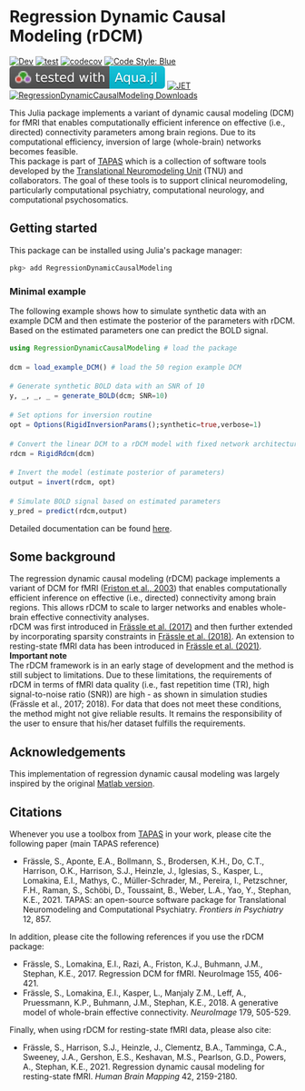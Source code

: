 # Regression Dynamic Causal Modeling (rDCM)

[![Dev](https://img.shields.io/badge/docs-dev-blue.svg)](https://ComputationalPsychiatry.github.io/RegressionDynamicCausalModeling.jl/dev/)
[![test](https://github.com/ComputationalPsychiatry/RegressionDynamicCausalModeling.jl/actions/workflows/test.yml/badge.svg?branch=main)](https://github.com/ComputationalPsychiatry/RegressionDynamicCausalModeling.jl/actions/workflows/test.yml?query=branch%3Amain)
[![codecov](https://codecov.io/gh/ComputationalPsychiatry/RegressionDynamicCausalModeling.jl/graph/badge.svg?token=6GHXMZTQEJ)](https://codecov.io/gh/ComputationalPsychiatry/RegressionDynamicCausalModeling.jl)
[![Code Style: Blue](https://img.shields.io/badge/code%20style-blue-4495d1.svg)](https://github.com/invenia/BlueStyle)
[![Aqua QA](https://raw.githubusercontent.com/JuliaTesting/Aqua.jl/master/badge.svg)](https://github.com/JuliaTesting/Aqua.jl)
[![JET](https://img.shields.io/badge/%E2%9C%88%EF%B8%8F%20tested%20with%20-%20JET.jl%20-%20red)](https://github.com/aviatesk/JET.jl)
[![RegressionDynamicCausalModeling Downloads](https://img.shields.io/badge/dynamic/json?url=http%3A%2F%2Fjuliapkgstats.com%2Fapi%2Fv1%2Fmonthly_downloads%2FRegressionDynamicCausalModeling&query=total_requests&suffix=%2Fmonth&label=Downloads)](http://juliapkgstats.com/pkg/RegressionDynamicCausalModeling)

This Julia package implements a variant of dynamic causal modeling (DCM) for fMRI that enables computationally efficient inference on effective (i.e., directed) connectivity parameters among brain regions. Due to its computational efficiency, inversion of large (whole-brain) networks becomes feasible. \
This package is part of [TAPAS](https://translationalneuromodeling.github.io/tapas/) which is a collection of software tools developed by the [Translational Neuromodeling Unit](https://www.tnu.ethz.ch/en/home) (TNU) and collaborators. The goal of these tools is to support clinical neuromodeling, particularly computational psychiatry, computational neurology, and computational psychosomatics.

## Getting started

This package can be installed using Julia's package manager:
```julia
pkg> add RegressionDynamicCausalModeling
```

### Minimal example
The following example shows how to simulate synthetic data with an example DCM and then estimate the posterior of the parameters with rDCM. Based on the estimated parameters one can predict the BOLD signal.


```julia
using RegressionDynamicCausalModeling # load the package

dcm = load_example_DCM() # load the 50 region example DCM

# Generate synthetic BOLD data with an SNR of 10
y, _, _, _ = generate_BOLD(dcm; SNR=10)

# Set options for inversion routine
opt = Options(RigidInversionParams();synthetic=true,verbose=1)

# Convert the linear DCM to a rDCM model with fixed network architecture
rdcm = RigidRdcm(dcm)

# Invert the model (estimate posterior of parameters)
output = invert(rdcm, opt)

# Simulate BOLD signal based on estimated parameters
y_pred = predict(rdcm,output)
```

Detailed documentation can be found [here](https://ComputationalPsychiatry.github.io/RegressionDynamicCausalModeling.jl/dev/).

## Some background
The regression dynamic causal modeling (rDCM) package implements a variant of DCM for fMRI ([Friston et al., 2003](https://pubmed.ncbi.nlm.nih.gov/12948688/)) that enables computationally efficient inference on effective (i.e., directed) connectivity among brain regions. This allows rDCM to scale to larger networks and enables whole-brain effective connectivity analyses. \
rDCM was first introduced in [Frässle et al. (2017)](https://pubmed.ncbi.nlm.nih.gov/28259780/) and then further extended by incorporating sparsity constraints in [Frässle et al. (2018)](https://www.sciencedirect.com/science/article/pii/S1053811918304762). An extension to resting-state fMRI data has been introduced in [Frässle et al. (2021)](https://www.ncbi.nlm.nih.gov/pmc/articles/PMC8046067/). \
**Important note** \
The rDCM framework is in an early stage of development and the method is still subject to limitations. Due to these limitations, the requirements of rDCM in terms of fMRI data quality (i.e., fast repetition time (TR), high signal-to-noise ratio (SNR)) are high - as shown in simulation studies (Frässle et al., 2017; 2018). For data that does not meet these conditions, the method might not give reliable results. It remains the responsibility of the user to ensure that his/her dataset fulfills the requirements.

## Acknowledgements
This implementation of regression dynamic causal modeling was largely inspired by the original [Matlab version](https://github.com/translationalneuromodeling/tapas/tree/master/rDCM).

## Citations
Whenever you use a toolbox from [TAPAS](https://translationalneuromodeling.github.io/tapas/) in your work, please cite the following paper (main TAPAS reference)

- Frässle, S., Aponte, E.A., Bollmann, S., Brodersen, K.H., Do, C.T., Harrison, O.K., Harrison, S.J., Heinzle, J., Iglesias, S., Kasper, L., Lomakina, E.I., Mathys, C., Müller-Schrader, M., Pereira, I., Petzschner, F.H., Raman, S., Schöbi, D., Toussaint, B., Weber, L.A., Yao, Y., Stephan, K.E., 2021. TAPAS: an open-source software package for Translational Neuromodeling and Computational Psychiatry. *Frontiers in Psychiatry* 12, 857.

In addition, please cite the following references if you use the rDCM package:
- Frässle, S., Lomakina, E.I., Razi, A., Friston, K.J., Buhmann, J.M., Stephan, K.E., 2017. Regression DCM for fMRI. NeuroImage 155, 406-421.
- Frässle, S., Lomakina, E.I., Kasper, L., Manjaly Z.M., Leff, A., Pruessmann, K.P., Buhmann, J.M., Stephan, K.E., 2018. A generative model of whole-brain effective connectivity. *NeuroImage* 179, 505-529.

Finally, when using rDCM for resting-state fMRI data, please also cite:
- Frässle, S., Harrison, S.J., Heinzle, J., Clementz, B.A., Tamminga, C.A., Sweeney, J.A., Gershon, E.S., Keshavan, M.S., Pearlson, G.D., Powers, A., Stephan, K.E., 2021. Regression dynamic causal modeling for resting-state fMRI. *Human Brain Mapping* 42, 2159-2180.